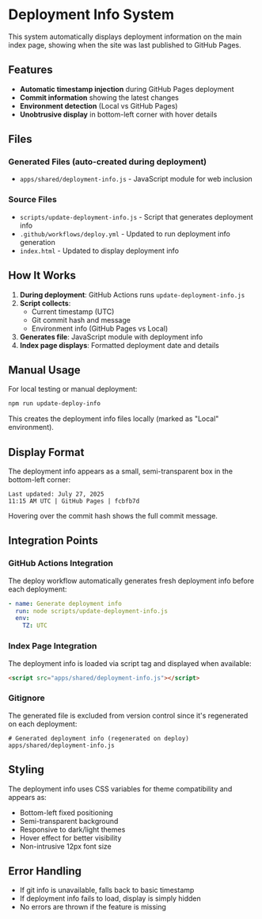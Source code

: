 # Deployment Info System

This system automatically displays deployment information on the main index page, showing when the site was last published to GitHub Pages.

## Features

- **Automatic timestamp injection** during GitHub Pages deployment
- **Commit information** showing the latest changes
- **Environment detection** (Local vs GitHub Pages)
- **Unobtrusive display** in bottom-left corner with hover details

## Files

### Generated Files (auto-created during deployment)
- `apps/shared/deployment-info.js` - JavaScript module for web inclusion

### Source Files
- `scripts/update-deployment-info.js` - Script that generates deployment info
- `.github/workflows/deploy.yml` - Updated to run deployment info generation
- `index.html` - Updated to display deployment info

## How It Works

1. **During deployment**: GitHub Actions runs `update-deployment-info.js`
2. **Script collects**:
   - Current timestamp (UTC)
   - Git commit hash and message
   - Environment info (GitHub Pages vs Local)
3. **Generates file**: JavaScript module with deployment info
4. **Index page displays**: Formatted deployment date and details

## Manual Usage

For local testing or manual deployment:

```bash
npm run update-deploy-info
```

This creates the deployment info files locally (marked as "Local" environment).

## Display Format

The deployment info appears as a small, semi-transparent box in the bottom-left corner:

```
Last updated: July 27, 2025
11:15 AM UTC | GitHub Pages | fcbfb7d
```

Hovering over the commit hash shows the full commit message.

## Integration Points

### GitHub Actions Integration
The deploy workflow automatically generates fresh deployment info before each deployment:

```yaml
- name: Generate deployment info
  run: node scripts/update-deployment-info.js
  env:
    TZ: UTC
```

### Index Page Integration
The deployment info is loaded via script tag and displayed when available:

```html
<script src="apps/shared/deployment-info.js"></script>
```

### Gitignore
The generated file is excluded from version control since it's regenerated on each deployment:

```
# Generated deployment info (regenerated on deploy)
apps/shared/deployment-info.js
```

## Styling

The deployment info uses CSS variables for theme compatibility and appears as:
- Bottom-left fixed positioning
- Semi-transparent background
- Responsive to dark/light themes
- Hover effect for better visibility
- Non-intrusive 12px font size

## Error Handling

- If git info is unavailable, falls back to basic timestamp
- If deployment info fails to load, display is simply hidden
- No errors are thrown if the feature is missing